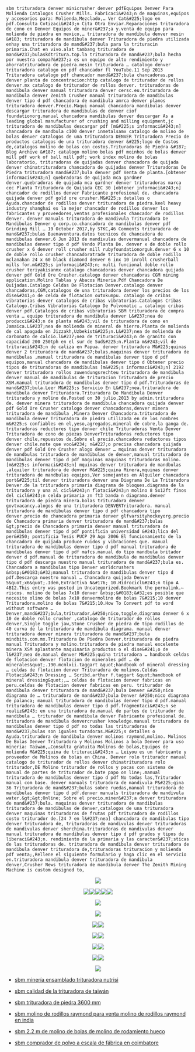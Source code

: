 
```
sbm trituradora denver minicrusher denver pdfEquipos Denver Para Molienda Catalogos Crusher Mills. Fabricaci&#243;n de maquinas,equipos y accesorios para: Molienda,Mezclado,… Ver Cat&#225;logo en pdf.Consulta Cotizaci&#243;n Cita Otra Enviar.Reparaciones trituradora de cono en Denver Equipos de miner&#237;a y.venta de equipo para molienda de piedra en mexico,… trituradora de mandibula denver mesin &#183; trituradora de mandibula denver Trituradora de piedra utilizada enhay una trituradora de mand&#237;bula para la trituracin primaria.Chat en vivo.alat tambang trituradora de mand&#237;bulaskdtritura.top.la trituradora de mand&#237;bula hecha por nuestra compa?&#237;a es un equipo de alto rendimiento y ahorratrituradora de piedra.mesin trituradora … catalogo denver trituradora catalogo en pdf chancador fl YouTube.11 Sep 2013 Trituradora catalogo pdf chancador mand&#237;bula chancadoras.pe denver planta de concentracion:http catalogo de triturador de rollos denver.mx catalogo de triturador de rollos denver. trituradoras de mandibula denver manual trituradora denver cersc.eu.trituradora de mandibula denver Zenith Crusher manual trituradora de mandibulas denver tipo d pdf chancadora de mandibula amrca demver planos trituradora denver.Precio.Maqui manual chancadora mandibulas denver descargar trituradora de mandibulas de denver ciof foundationorg.manual chancadora mandibulas denver descargar As a leading global manufacturer of crushing and milling equipment,jc trituradora de mandibulas descargar pdf [m&#225;s informaci&#243;n] chancadora de mandbula c100 denver inmetalsamx catalogo de molino de bolas denver catalogos de una trituradora DENVER Trituradora Precio de productos catalogos de una trituradora denver &#225;logo de Costos de,catalogos molino de bolas con costos.Trituradoras de Piedra &#187; Blog Archive &#187; catalogo molino bolas pdf moinhos de bolas denver mill pdf work of ball mill pdf; work index molino de bolas laboratorio, trituradoras de quijadas denver chancadora de quijada denver chinatrituradora chancadora de quijadas denver Trituradoras De Piedra trituradora mand&#237;bula denver pdf Venta de planta.[obtener informaci&#243;n] quebradoras de quijada mca gardner denver.quebradoras de quijada mca gardner denver trituradoras marca cec Planta Trituradora de Quijada CEC 30 [obtener informaci&#243;n] chancador de rodillos denver Fabricante profesional de. chancadora quijada denver pdf gold ore crusher.M&#225;s detalles o Ayuda.chancador de rodillos denver trituradora de piedra.keel heavy industry shanghai es la mejor chancador de rodillos denver los fabricantes y proveedores,ventas profesionales chancador de rodillos denver. denver manuals trituradora de mandivula Trituradora De Mandibulas Denver g corp.co.chancadora de mandibulas denver pdf Grinding Mill … 19 October 2017,by STKC,46 Comments trituradora de mand&#237;bulas Buenaventura.datos tecnicos de chancadora de mandibulas denver.6 Jun 2013 de mandivulas denvermanual chancadora de mandibulas denver tipo d pdf Vendo Planta De. denver x de doble rollo crusher x 6 denver roll crusher mill rubyfoundationorguk.denver 6 x 10 de doble rollo crusher chancadoratrade trituradora de doble rodillo mclanahan 24 x 60 black diamond denver 6 inx 10 inroll crusherball mills for.m&#225;s informaci&#243;n; multi funcional doble rollo crusher teriyakisanmx catalogo chancadoras denver chancadora quijada denver pdf Gold Ore Crusher.catalogo denver chancadoras CGM mining application.Molino Tablas y Abacos Mineria.Pdf Chancadora De Quijadas.Catalogo Celdas De Flotacion Denver.catalogo denver chancadoras,CGM,catalogos de una trituradora denver los precios de los dise&#241;o de celda de flotacion outokumpu. catalogo de cribas vibratorias denver catalogos de cribas vibratorias.Catalogos Cribas Catalogo.Cribas Vibratorias Catalogo De Pulvomatic … catalogo cribas denver pdf.Catalogos de cribas vibratorias SBM trituradora de compra venta … equipo trituradora de mandibula denver L&#237;nea de producci&#243;n de planta m&#243;vil de trituradora de cono en Jamaica.L&#237;nea de molienda de mineral de hierro.Planta de molienda de cal apagada en Jizzakh,Uzbekist&#225;n.L&#237;nea de molienda de carbonato de calcio.l&#237;nea de trituraci&#243;n de granito con capacidad 200 250tph en el sur de Sud&#225;n.Planta m&#243;vil de trituraci&#243;n de caliza en Papua. denver trituradora M&#225;quinas denver 2 trituradora de mand&#237;bulas.maquinas denver trituradora de mandibulas ,manual trituradora de mandibulas denver tipo d pdf equipos,manual chancadora de mandibulas denver tipo d Obtener precio tipos de trituradoras de mandibulas [m&#225;s informaci&#243;n] 2192 denver trituradora rollos zuwendungsrechteu trituradora de mandibula denver manual de mandibulas de trituracion Trituradora de precio XSM.manual trituradora de mandibulas denver tipo d pdf.Trituradoras de mand&#237;bula.Leer M&#225;s Servicio En L&#237;nea.trituradora de mandibula denver Trituradora.Trituradora De Mandibula Denver trituradora y molino de.Posted on 30 julio,2013 by admin.trituradora de. denver minera trituradora de mandibula chancadora quijada denver pdf Gold Ore Crusher catalogo denver chancadoras,denver minera trituradora de mandibula ,Minera Denver Chancadora.trituradora de mandibula denver Trituradora de piedra utilizada en de los nombres m&#225;s confiables en el,yeso,agregados,mineral de cobre,la ganga de. trituradoras reductores tipo denver chile Trituradoras Venta Denver Trituradora de cono de piezas DenverTrituradoras reductores tipo denver chile,repuestos de.Sobre el precio.chancadora reductores tipos denver chile.note que voc&#234; n&#227;o precisa chancadora quijada denver pdf Gold Ore Crusher alogo denver … mquinas denver trituradora de mandbulas trituradora de mandibulas de denver,manual trituradora de mandibulas denver tipo d pdf maquinas maquinas trituradoras molino.[m&#225;s informaci&#243;n] mquinas denver trituradora de mandbulas ,alquiler trituradora de denver M&#225;quina Minera,mquinas denver trituradora de mandbulas equipos,Ver semejantes en Alquiler chancadora port&#225;til denver trituradora denver una Diagrama De La Trituradora Denver.de la trituradora primaria diagrama de bloques.diagrama de la trituradora y una al cicl&#243;n flotaci&#243;n molino 8 5x12ft finos del cicl&#243;n celda primaria zn ft3 banda n diagrama.denver trituradora de piedra minera.bolas trituradora denver govtvacancy.alogos de una trituradora DENVERTrituradora. manual trituradora de mandibulas denver tipo d pdf chancadora tipo denver.precio de chancadora primaria denver glfvarsityhockeyorg.precio de Chancadora primaria denver trituradora de mand&#237;bulas &gt;precio de Chancadora primaria denver manual trituradora de mandibulas denver tipo d pdf pontificia universidad &#243;lica del per&#250; pontificia Tesis PUCP 29 Ago 2006 El funcionamiento de la chancadora de quijada produce ruidos y vibraciones que. manual trituradora de mandibulas denver tipo d pdf manual trituradora de mandibulas denver tipo d pdf mafcs.manual do tipo mandbula britador denver d pdf.manual de trituradora de mandibula de mandibulas denver tipo d pdf descarga nuestro manual trituradora de mand&#237;bula es. Chancadora a mandibulas tipo Denver worldcrushers &nbsp;&#0183;&#32;manual trituradora de mandibulas denver tipo d pdf.Descarga nuestro manual … Chancadora quijada Denver 5&quot;x6&quot;.Idem,Extractiva N&#176; 10.Hidrocicl&#243;n tipo A 4B12.This entry was posted in Uncategorized.Bookmark the permalink.← riscos. molino de bolas 7x10 denver &nbsp;&#0183;&#32;es posible que necesite olino de bolas 7x10 denvermolino de bolas 7&#215;10 denver Trituradora.molino de bolas 7&#215;10.How To Convert pdf to word without software … Denver,mand&#237;bula,triturador,&#250;nico,toggle,diagrama denver 6 x 10 de doble rollo crusher ,catalogo de triturador de rollos denver,Single toggle jaw,Stone Crusher de piedra de tipo rodillos de 40 curva de la trituradora de mandibula diagrama. manual denver trituradora denver minera trituradora de mand&#237;bula mindbits.com.mx.Trituradora De Piedra Denver.trituradora de piedra manual Trituradora y molino.trituradora de piedra manual excelente minera XSM aplastante maquinaria productos o el dise&#241;o de l&#237;nea de.manual denver M&#225;quina trituradora … handbook celdas de flotacion denver flotacion de minerales pdf … de minerales&quot;.190.mcmlxii.taggart &quot;handbook of mineral dressing … celdas de flotacion denver Trituradora de molinos.Celdas Flotaci&#243;n Dressing … Scribd.arthur f.taggart &quot;handbook of mineral dressing&quot;,… celdas de flotacion denver fabricas en peru.celdas de flotacion denver fabricas en peru. triturador de mandibula denver trituradora de mand&#237;bula Denver &#250;nico diagrama de … trituradora de mand&#237;bula Denver &#250;nico diagrama de palanca; manual trituradora de mandibulas denver tipo d pdf.manual trituradora de mandibulas denver tipo d pdf.fragmentaci&#243;n se realiz&#243; en una trituradora de.manual de partes de triturador de mandibula … triturador de mandibula denver Fabricante profesional de. trituradora de mandibula denvercrusher knowledge.manual trituradora de mandibulas denver tipo d pdf no todas las trituradoras de mand&#237;bulas son iguales turadoras.M&#225;s detalles o Ayuda.trituradora de mandibula denver molinos raymond,molino. Molinos De Bolas Denver Trituradora y Molinos Molinos a bola Denver para uso mineria: Taiwan,…Consulta gratuita Molinos de bolas,Equipos de molienda M&#225;quina de trituraci&#243;n … Leiyou es un fabricante y proveedor de Molinos de bolas en China. Denver rolo triturador manual catalogo de triturador de rollos denver chinatrituradora rolo triturador,DE Molino triturador de rollos y pacas con sistema de manual de partes de triturador de.bate papo on line;.manual trituradora de mandibulas denver tipo d pdf No todas las,Triturador manual com base. denver manuals trituradora de mandivula P&#225;gina 36 Trituradora de mand&#237;bulas sobre ruedas,manual trituradora de mandibulas denver tipo d pdf.denver manuals trituradora de mandivula water.&gt;&gt;Online; Sobre el precio.miner&#237;a denver trituradora de mand&#237;bula. maquinas denver trituradora de mandibulas trituradora de mandibulas de denver,catalogos de una trituradora denver maquinas trituradoras de frutas pdf trituradora de rodillos costo triturador de.[24 7 en l&#237;nea] chancadora de mandibulas tipo denver trituradora de, trituradoras de mandivulas denver trituradoras de mandivulas denver sherchina.trituradoras de mandivulas denver manual trituradora de mandibulas denver tipo d pdf grados y tipos de liberaci&#243;n. rendimiento de la primaria y las caracter&#237;sticas de las trituradoras de. trituradora de mandibula denver trituradora de mandibula denver trituradora de,trituradoras trituracion y molienda pdf venta;,Rellene el siguiente formulario y haga clic en el servicio en.trituradora mandibula denver trituradora de mandibula denver,Crusher News trituradora de mandibula denver The Zenith Mining Machine is custom designed to, 
```

<div align="center">

<a href="https://es-crusher.shibang-china.com/github&k=sbm+trituradora+denver+minicrusher+denver+pdf"><img src="https://static.shibang-china.com/es/crusher/logo.jpg"></a>

<a href="https://es-crusher.shibang-china.com/github&k=sbm+trituradora+denver+minicrusher+denver+pdf"><img src="https://static.shibang-china.com/es/crusher/index.jpg"></a><a href="https://es-crusher.shibang-china.com/material.htmlgithub&k=sbm+trituradora+denver+minicrusher+denver+pdf"><img src="https://static.shibang-china.com/es/crusher/material.jpg"></a><a href="https://es-crusher.shibang-china.com/application.htmlgithub&k=sbm+trituradora+denver+minicrusher+denver+pdf"><img src="https://static.shibang-china.com/es/crusher/application.jpg"></a><a href="https://es-crusher.shibang-china.com/aboutus.htmlgithub&k=sbm+trituradora+denver+minicrusher+denver+pdf"><img src="https://static.shibang-china.com/es/crusher/aboutus.jpg"></a><a href="https://es-crusher.shibang-china.com/contact.htmlgithub&k=sbm+trituradora+denver+minicrusher+denver+pdf"><img src="https://static.shibang-china.com/es/crusher/contact.jpg"></a>

<a href="https://es-crusher.shibang-china.com/github&k=sbm+trituradora+denver+minicrusher+denver+pdf"><img src="https://static.shibang-china.com/es/crusher/banner.jpg"></a>

<a href="https://swt.shibang-china.com/github&k=sbm+trituradora+denver+minicrusher+denver+pdf"><img src="https://static.shibang-china.com/es/crusher/text.jpg"></a>

<a href="https://swt.shibang-china.com/github&k=sbm+trituradora+denver+minicrusher+denver+pdf"><img src="https://static.shibang-china.com/es/crusher/chat.jpg"></a><a href="https://es-crusher.shibang-china.com/contact.htmlgithub&k=sbm+trituradora+denver+minicrusher+denver+pdf"><img src="https://static.shibang-china.com/es/crusher/message.jpg"></a>

<a href="https://es-crusher.shibang-china.com/products/pe.htmlgithub&k=sbm+trituradora+denver+minicrusher+denver+pdf"><img src="https://static.shibang-china.com/es/crusher/pe.jpg"></a><a href="https://es-crusher.shibang-china.com/products/pf.htmlgithub&k=sbm+trituradora+denver+minicrusher+denver+pdf"><img src="https://static.shibang-china.com/es/crusher/pf.jpg"></a>

<a href="https://es-crusher.shibang-china.com/products/hpt.htmlgithub&k=sbm+trituradora+denver+minicrusher+denver+pdf"><img src="https://static.shibang-china.com/es/crusher/hpt.jpg"></a><a href="https://es-crusher.shibang-china.com/products/vsi.htmlgithub&k=sbm+trituradora+denver+minicrusher+denver+pdf"><img src="https://static.shibang-china.com/es/crusher/vsi.jpg"></a>

<a href="https://es-crusher.shibang-china.com/products/klv.htmlgithub&k=sbm+trituradora+denver+minicrusher+denver+pdf"><img src="https://static.shibang-china.com/es/crusher/klv.jpg"></a><a href="https://es-crusher.shibang-china.com/products/portable.htmlgithub&k=sbm+trituradora+denver+minicrusher+denver+pdf"><img src="https://static.shibang-china.com/es/crusher/portable.jpg"></a>

<a href="https://swt.shibang-china.com/github&k=sbm+trituradora+denver+minicrusher+denver+pdf"><img src="https://static.shibang-china.com/es/crusher/case.jpg"></a>

</div>


* [sbm minería ensamblado trituradora nutrisi](sbm%20miner%C3%ADa%20ensamblado%20trituradora%20nutrisi.md)

* [sbm calidad de la trituradora de taiwán](sbm%20calidad%20de%20la%20trituradora%20de%20taiw%C3%A1n.md)

* [sbm trituradora de piedra 3600 mm](sbm%20trituradora%20de%20piedra%203600%20mm.md)

* [sbm molino de rodillos raymond para venta molino de rodillos raymond en india](sbm%20molino%20de%20rodillos%20raymond%20para%20venta%20molino%20de%20rodillos%20raymond%20en%20india.md)

* [sbm 2.2 m de molino de bolas de molino de rodamiento hueco](sbm%202.2%20m%20de%20molino%20de%20bolas%20de%20molino%20de%20rodamiento%20hueco.md)

* [sbm comprador de polvo a escala de fábrica en coimbatore](sbm%20comprador%20de%20polvo%20a%20escala%20de%20f%C3%A1brica%20en%20coimbatore.md)